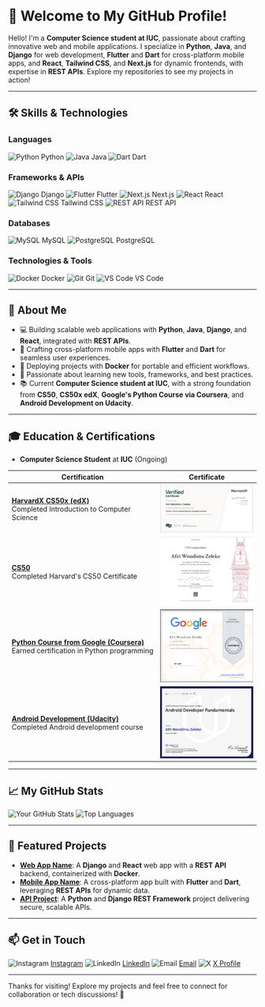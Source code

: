 # 👋 Welcome to My GitHub Profile!

Hello! I'm a **Computer Science student at IUC**, passionate about crafting innovative web and mobile applications. I specialize in **Python**, **Java**, and **Django** for web development, **Flutter** and **Dart** for cross-platform mobile apps, and **React**, **Tailwind CSS**, and **Next.js** for dynamic frontends, with expertise in **REST APIs**. Explore my repositories to see my projects in action!

---

## 🛠️ Skills & Technologies

### Languages
<img src="https://cdn.jsdelivr.net/gh/devicons/devicon/icons/python/python-original.svg" alt="Python" width="40" height="40"/> Python
<img src="https://cdn.jsdelivr.net/gh/devicons/devicon/icons/java/java-original.svg" alt="Java" width="40" height="40"/> Java
<img src="https://cdn.jsdelivr.net/gh/devicons/devicon/icons/dart/dart-original.svg" alt="Dart" width="40" height="40"/> Dart

### Frameworks & APIs
<img src="https://cdn.jsdelivr.net/gh/devicons/devicon/icons/django/django-plain.svg" alt="Django" width="40" height="40"/> Django
<img src="https://cdn.jsdelivr.net/gh/devicons/devicon/icons/flutter/flutter-original.svg" alt="Flutter" width="40" height="40"/> Flutter
<img src="https://cdn.jsdelivr.net/gh/devicons/devicon/icons/nextjs/nextjs-original.svg" alt="Next.js" width="40" height="40"/> Next.js
<img src="https://cdn.jsdelivr.net/gh/devicons/devicon/icons/react/react-original.svg" alt="React" width="40" height="40"/> React
<img src="https://cdn.simpleicons.org/tailwindcss" alt="Tailwind CSS" width="40" height="40"/> Tailwind CSS
<img src="https://cdn.jsdelivr.net/gh/devicons/devicon/icons/fastapi/fastapi-original.svg" alt="REST API" width="40" height="40"/> REST API

### Databases
<img src="https://cdn.simpleicons.org/mysql" alt="MySQL" width="40" height="40"/> MySQL
<img src="https://cdn.simpleicons.org/postgresql" alt="PostgreSQL" width="40" height="40"/> PostgreSQL

### Technologies & Tools
<img src="https://cdn.jsdelivr.net/gh/devicons/devicon/icons/docker/docker-original.svg" alt="Docker" width="40" height="40"/> Docker
<img src="https://cdn.jsdelivr.net/gh/devicons/devicon/icons/git/git-original.svg" alt="Git" width="40" height="40"/> Git
<img src="https://cdn.jsdelivr.net/gh/devicons/devicon/icons/vscode/vscode-original.svg" alt="VS Code" width="40" height="40"/> VS Code

---

## 🌟 About Me
- 💻 Building scalable web applications with **Python**, **Java**, **Django**, and **React**, integrated with **REST APIs**.
- 📱 Crafting cross-platform mobile apps with **Flutter** and **Dart** for seamless user experiences.
- 🐳 Deploying projects with **Docker** for portable and efficient workflows.
- 🚀 Passionate about learning new tools, frameworks, and best practices.
- 📚 Current **Computer Science student at IUC**, with a strong foundation from **CS50**, **CS50x edX**, **Google's Python Course via Coursera**, and **Android Development on Udacity**.

---

## 🎓 Education & Certifications
- **Computer Science Student** at **IUC** (Ongoing)

| Certification | Certificate |
|---------------|-------------|
| [**HarvardX CS50x (edX)**](https://courses.edx.org/certificates/618bc6f1b6aa48c39db87451c35a6b29) <br> Completed Introduction to Computer Science | <a href="https://courses.edx.org/certificates/618bc6f1b6aa48c39db87451c35a6b29"><img src="https://raw.githubusercontent.com/afriwondimu/afriwondimu/refs/heads/main/assets/certificates/HarvardX-CS50.png" alt="CS50x Certificate" width="195"/></a> |
| [**CS50**](https://cs50.harvard.edu/certificates/fc1e4df2-cf1e-47e7-869b-0ff4d1ece214) <br> Completed Harvard's CS50 Certificate | <a href="https://cs50.harvard.edu/certificates/fc1e4df2-cf1e-47e7-869b-0ff4d1ece214"><img src="https://raw.githubusercontent.com/afriwondimu/afriwondimu/refs/heads/main/assets/certificates/CS50.png" alt="CS50 Certificate" width="195"/></a> |
| [**Python Course from Google (Coursera)**](https://coursera.org/share/415b2b162f7f02f236f22a9e61788186) <br> Earned certification in Python programming | <a href="https://coursera.org/share/415b2b162f7f02f236f22a9e61788186"><img src="https://raw.githubusercontent.com/afriwondimu/afriwondimu/refs/heads/main/assets/certificates/Python.png" alt="Python Coursera Certificate" width="195"/></a> |
| [**Android Development (Udacity)**](https://www.udacity.com/certificate/e/1d0a1fd2-d507-11ef-9db9-c3a26a5e2df3) <br> Completed Android development course | <a href="https://www.udacity.com/certificate/e/1d0a1fd2-d507-11ef-9db9-c3a26a5e2df3"><img src="https://raw.githubusercontent.com/afriwondimu/afriwondimu/refs/heads/main/assets/certificates/Android-udacity.png" alt="Android Development Certificate" width="195"/></a> |

---

## 📈 My GitHub Stats
![Your GitHub Stats](https://github-readme-stats.vercel.app/api?username=afriwondimu&show_icons=true&theme=radical)
![Top Languages](https://github-readme-stats.vercel.app/api/top-langs/?username=afriwondimu&layout=compact&theme=radical)

---

## 📂 Featured Projects
- **[Web App Name](https://github.com/afriwondimu/web-app)**: A **Django** and **React** web app with a **REST API** backend, containerized with **Docker**.
- **[Mobile App Name](https://github.com/afriwondimu/mobile-app)**: A cross-platform app built with **Flutter** and **Dart**, leveraging **REST APIs** for dynamic data.
- **[API Project](https://github.com/afriwondimu/api-project)**: A **Python** and **Django REST Framework** project delivering secure, scalable APIs.

---

## 📫 Get in Touch
<img src="https://cdn.simpleicons.org/instagram" alt="Instagram" width="40" height="40"/> [Instagram](https://instagram.com/afriwondimu)
<img src="https://cdn.jsdelivr.net/gh/devicons/devicon/icons/linkedin/linkedin-original.svg" alt="LinkedIn" width="40" height="40"/> [LinkedIn](https://www.linkedin.com/in/afri-wondimu-037b73350?utm_source=share&utm_campaign=share_via&utm_content=profile&utm_medium=android_app)
<img src="https://cdn.simpleicons.org/gmail" alt="Email" width="40" height="40"/> [Email](mailto:afriwondimu@gmail.com)
<img src="https://cdn.simpleicons.org/x" alt="X" width="40" height="40"/> [X Profile](https://x.com/afriwondimu)

---



Thanks for visiting! Explore my projects and feel free to connect for collaboration or tech discussions! 🚀
